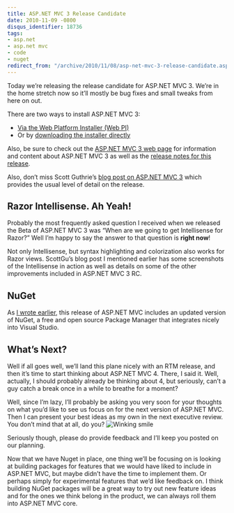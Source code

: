 ```yaml
---
title: ASP.NET MVC 3 Release Candidate
date: 2010-11-09 -0800
disqus_identifier: 18736
tags:
- asp.net
- asp.net mvc
- code
- nuget
redirect_from: "/archive/2010/11/08/asp-net-mvc-3-release-candidate.aspx/"
---
```


Today we’re releasing the release candidate for ASP.NET MVC 3. We’re in
the home stretch now so it’ll mostly be bug fixes and small tweaks from
here on out.

There are two ways to install ASP.NET MVC 3:

-   [Via the Web Platform Installer (Web
    PI)](http://www.microsoft.com/web/gallery/install.aspx?appid=MVC3 "Install MVC 3 via Web PI")
-   Or by [downloading the installer
    directly](http://go.microsoft.com/fwlink/?LinkID=191797 "Download the MVC 3 installer")

Also, be sure to check out the [ASP.NET MVC 3 web
page](http://www.asp.net/mvc/mvc3 "ASP.NET MVC 3") for information and
content about ASP.NET MVC 3 as well as the [release notes for this
release](http://www.asp.net/learn/whitepapers/mvc3-release-notes "ASP.NET MVC 3 RC Release Notes").

Also, don’t miss Scott Guthrie’s [blog post on ASP.NET MVC
3](http://weblogs.asp.net/scottgu/archive/2010/11/09/announcing-the-asp-net-mvc-3-release-candidate.aspx "Announcing Release Candidate of ASP.NET MVC 3")
which provides the usual level of detail on the release.

Razor Intellisense. Ah Yeah!
----------------------------

Probably the most frequently asked question I received when we released
the Beta of ASP.NET MVC 3 was “When are we going to get Intellisense for
Razor?” Well I’m happy to say the answer to that question is **right
now**!

Not only Intellisense, but syntax highlighting and colorization also
works for Razor views. ScottGu’s blog post I mentioned earlier has some
screenshots of the Intellisense in action as well as details on some of
the other improvements included in ASP.NET MVC 3 RC.

NuGet
-----

As [I wrote
earlier](https://haacked.com/archive/2010/11/09/nuget-ctp2-released.aspx "NuGet CTP 2 released"),
this release of ASP.NET MVC includes an updated version of NuGet, a free
and open source Package Manager that integrates nicely into Visual
Studio.

What’s Next?
------------

Well if all goes well, we’ll land this plane nicely with an RTM release,
and then it’s time to start thinking about ASP.NET MVC 4. There, I said
it. Well, actually, I should probably already be thinking about 4, but
seriously, can’t a guy catch a break once in a while to breathe for a
moment?

Well, since I’m lazy, I’ll probably be asking you very soon for your
thoughts on what you’d like to see us focus on for the next version of
ASP.NET MVC. Then I can present your best ideas as my own in the next
executive review. You don’t mind that at all, do you? ![Winking
smile](https://haacked.com/images/haacked_com/WindowsLiveWriter/ASP.NET-MVC-3-Release-Candidate_955/wlEmoticon-winkingsmile_2.png)

Seriously though, please do provide feedback and I’ll keep you posted on
our planning.

Now that we have Nuget in place, one thing we’ll be focusing on is
looking at building packages for features that we would have liked to
include in ASP.NET MVC, but maybe didn’t have the time to implement
them. Or perhaps simply for experimental features that we’d like
feedback on. I think building NuGet packages will be a great way to try
out new feature ideas and for the ones we think belong in the product,
we can always roll them into ASP.NET MVC core.

